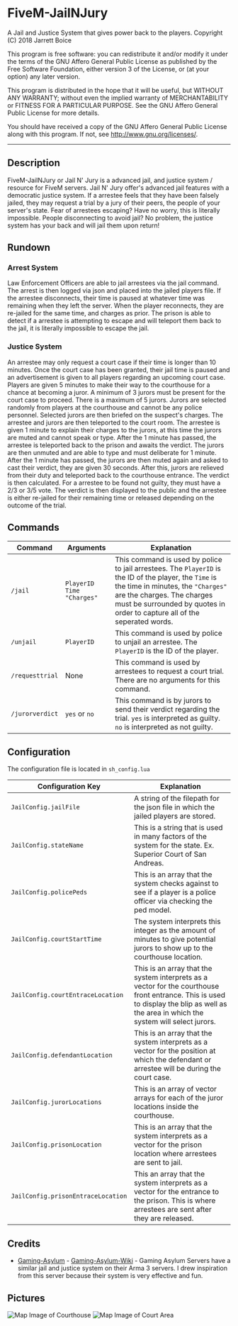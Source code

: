 # FiveM-JailNJury
A Jail and Justice System that gives power back to the players.
Copyright (C) 2018  Jarrett Boice

This program is free software: you can redistribute it and/or modify
it under the terms of the GNU Affero General Public License as published by
the Free Software Foundation, either version 3 of the License, or
(at your option) any later version.

This program is distributed in the hope that it will be useful,
but WITHOUT ANY WARRANTY; without even the implied warranty of
MERCHANTABILITY or FITNESS FOR A PARTICULAR PURPOSE.  See the
GNU Affero General Public License for more details.

You should have received a copy of the GNU Affero General Public License
along with this program.  If not, see <http://www.gnu.org/licenses/>.

---

## Description
FiveM-JailNJury or Jail N' Jury is a advanced jail, and justice system / resource for FiveM servers. Jail N' Jury offer's advanced jail features with a democratic justice system. If a arrestee feels that they have been falsely jailed, they may request a trial by a jury of their peers, the people of your server's state. Fear of arrestees escaping? Have no worry, this is literally impossible. People disconnecting to avoid jail? No problem, the justice system has your back and will jail them upon return!

##  Rundown

### Arrest System
Law Enforcement Officers are able to jail arrestees via the jail command. The arrest is then logged via json and placed into the jailed players file. If the arrestee disconnects, their time is paused at whatever time was remaining when they left the server. When the player reconnects, they are re-jailed for the same time, and charges as prior. The prison is able to detect if a arrestee is attempting to escape and will teleport them back to the jail, it is literally impossible to escape the jail.

### Justice System
An arrestee may only request a court case if their time is longer than 10 minutes. Once the court case has been granted, their jail time is paused and an advertisement is given to all players regarding an upcoming court case. Players are given 5 minutes to make their way to the courthouse for a chance at becoming a juror. A minimum of 3 jurors must be present for the court case to proceed. There is a maximum of 5 jurors. Jurors are selected randomly from players at the courthouse and cannot be any police personnel. Selected jurors are then briefed on the suspect's charges. The arrestee and jurors are then teleported to the court room. The arrestee is given 1 minute to explain their charges to the jurors, at this time the jurors are muted and cannot speak or type. After the 1 minute has passed, the arrestee is teleported back to the prison and awaits the verdict. The jurors are then unmuted and are able to type and must deliberate for 1 minute. After the 1 minute has passed, the jurors are then muted again and asked to cast their verdict, they are given 30 seconds. After this, jurors are relieved from their duty and teleported back to the courthouse entrance. The verdict is then calculated. For a arrestee to be found not guilty, they must have a 2/3 or 3/5 vote. The verdict is then displayed to the public and the arrestee is either re-jailed for their remaining time or released depending on the outcome of the trial.

## Commands
| Command | Arguments | Explanation
| --- | --- | ---
| `/jail` | `PlayerID Time "Charges"` | This command is used by police to jail arrestees. The `PlayerID` is the ID of the player, the `Time` is the time in minutes, the `"Charges"` are the charges. The charges must be surrounded by quotes in order to capture all of the seperated words. |
| `/unjail` | `PlayerID` | This command is used by police to unjail an arrestee. The `PlayerID` is the ID of the player. |
| `/requesttrial` | None | This command is used by arrestees to request a court trial. There are no arguments for this command. |
| `/jurorverdict` | `yes` or `no` | This command is by jurors to send their verdict regarding the trial. `yes` is interpreted as guilty. `no` is interpreted as not guilty. |

## Configuration
The configuration file is located in `sh_config.lua`

| Configuration Key | Explanation
| --- | ---
| `JailConfig.jailFile` |  A string of the filepath for the json file in which the jailed players are stored.
| `JailConfig.stateName` | This is a string that is used in many factors of the system for the state. Ex. Superior Court of San Andreas. |
| `JailConfig.policePeds` | This is an array that the system checks against to see if a player is a police officer via checking the ped model. |
| `JailConfig.courtStartTime` | The system interprets this integer as the amount of minutes to give potential jurors to show up to the courthouse location. |
| `JailConfig.courtEntraceLocation` | This is an array that the system interprets as a vector for the courthouse front entrance. This is used to display the blip as well as the area in which the system will select jurors. |
| `JailConfig.defendantLocation` | This is an array that the system interprets as a vector for the position at which the defendant or arrestee will be during the court case. |
| `JailConfig.jurorLocations` | This is an array of vector arrays for each of the juror locations inside the courthouse.
| `JailConfig.prisonLocation` | This is an array that the system interprets as a vector for the prison location where arrestees are sent to jail.
| `JailConfig.prisonEntraceLocation` |  This an array that the system interprets as a vector for the entrance to the prison. This is where arrestees are sent after they are released.

## Credits
- [Gaming-Asylum](http://www.gaming-asylum.com/forums/index.php) - [Gaming-Asylum-Wiki](http://gaming-asylumwiki.com/wiki/Prison_Guide) - Gaming Asylum Servers have a similar jail and justice system on their Arma 3 servers. I drew inspiration from this server because their system is very effective and fun.

## Pictures
![Map Image of Courthouse](https://i.imgur.com/SHSOipy.jpg)
![Map Image of Court Area](https://i.imgur.com/41OIp84.jpg)
